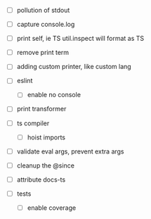 -   [ ] pollution of stdout

-   [ ] capture console.log

-   [ ] print self, ie TS util.inspect will format as TS

-   [ ] remove print term

-   [ ] adding custom printer, like custom lang

-   [ ] eslint

    -   [ ] enable no console

-   [ ] print transformer

-   [ ] ts compiler

    -   [ ] hoist imports

-   [ ] validate eval args, prevent extra args

-   [ ] cleanup the @since
-   [ ] attribute docs-ts

-   [ ] tests

    -   [ ] enable coverage
